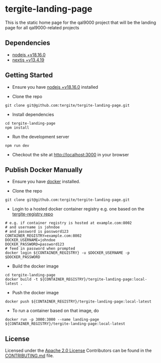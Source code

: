 # tergite-landing-page

This is the static home page for the qal9000 project that will be the landing page for all qal9000-related projects

## Dependencies

- [nodejs +v18.16.0](https://nodejs.org/en/download)
- [nextjs +v13.4.19](https://nextjs.org/)

## Getting Started

- Ensure you have [nodejs +v18.16.0](https://nodejs.org/en/download) installed

- Clone the repo

```shell
git clone git@github.com:tergite/tergite-landing-page.git
```

- Install dependencies

```shell
cd tergite-landing-page
npm install
```

- Run the development server

```shell
npm run dev
```

- Checkout the site at [http://localhost:3000](http://localhost:3000) in your browser

## Publish Docker Manually

- Ensure you have [docker](https://docs.docker.com/engine/install/) installed.

- Clone the repo

```shell
git clone git@github.com:tergite/tergite-landing-page.git
```

- Login to a hosted docker container registry e.g. one based on the [tergite-registry repo](https://github.com/tergite/tergite-registry)

```shell
# e.g. if container registry is hosted at example.com:8002
# and username is johndoe
# and password is password123
CONTAINER_REGISTRY=example.com:8002
DOCKER_USERNAME=johndoe
DOCKER_PASSWORD=password123
# feed in password when prompted
docker login ${CONTAINER_REGISTRY} -u $DOCKER_USERNAME -p $DOCKER_PASSWORD
```

- Build the docker image

```shell
cd tergite-landing-page
docker build -t ${CONTAINER_REGISTRY}/tergite-landing-page:local-latest .
```

- Push the docker image

```shell
docker push ${CONTAINER_REGISTRY}/tergite-landing-page:local-latest
```

- To run a container based on that image, do

```shell
docker run -p 3000:3000 --name landing-page ${CONTAINER_REGISTRY}/tergite-landing-page:local-latest
```

## License

Licensed under the [Apache 2.0 License](./LICENSE)
Contributors can be found in the [CONTRIBUTING.md](./CONTRIBUTING.md) file.
